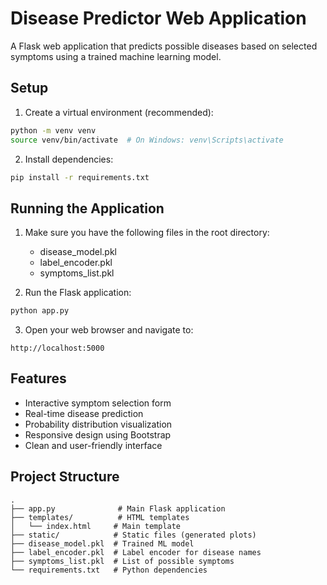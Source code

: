 # Disease Predictor Web Application

A Flask web application that predicts possible diseases based on selected symptoms using a trained machine learning model.

## Setup

1. Create a virtual environment (recommended):
```bash
python -m venv venv
source venv/bin/activate  # On Windows: venv\Scripts\activate
```

2. Install dependencies:
```bash
pip install -r requirements.txt
```

## Running the Application

1. Make sure you have the following files in the root directory:
   - disease_model.pkl
   - label_encoder.pkl
   - symptoms_list.pkl

2. Run the Flask application:
```bash
python app.py
```

3. Open your web browser and navigate to:
```
http://localhost:5000
```

## Features

- Interactive symptom selection form
- Real-time disease prediction
- Probability distribution visualization
- Responsive design using Bootstrap
- Clean and user-friendly interface

## Project Structure

```
.
├── app.py              # Main Flask application
├── templates/          # HTML templates
│   └── index.html     # Main template
├── static/            # Static files (generated plots)
├── disease_model.pkl  # Trained ML model
├── label_encoder.pkl  # Label encoder for disease names
├── symptoms_list.pkl  # List of possible symptoms
└── requirements.txt   # Python dependencies
``` 
